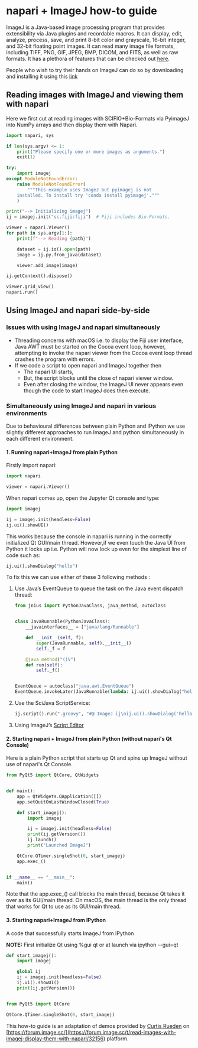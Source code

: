 # napari + ImageJ how-to guide

ImageJ is a Java-based image processing program that provides extensibility via Java plugins and recordable macros. It can display, edit, analyze, process, save, and print 8-bit color and grayscale, 16-bit integer, and 32-bit floating point images. It can read many image file formats, including TIFF, PNG, GIF, JPEG, BMP, DICOM, and FITS, as well as raw formats. It has a plethora of features that can be checked out [here](https://en.wikipedia.org/wiki/ImageJ#Features).

People who wish to try their hands on ImageJ can do so by downloading and installing it using this [link](https://imagej.net/software/fiji/downloads)

## Reading images with ImageJ and viewing them with napari

Here we first cut at reading images with SCIFIO+Bio-Formats via PyimageJ into NumPy arrays
and then display them with Napari.

```python
import napari, sys

if len(sys.argv) <= 1:
    print("Please specify one or more images as arguments.")
    exit(1)

try:
    import imagej
except ModuleNotFoundError:
    raise ModuleNotFoundError(
        """This example uses ImageJ but pyimagej is not
    installed. To install try 'conda install pyimagej'."""
    )

print("--> Initializing imagej")
ij = imagej.init("sc.fiji:fiji")  # Fiji includes Bio-Formats.

viewer = napari.Viewer()
for path in sys.argv[1:]:
    print(f"--> Reading {path}")

    dataset = ij.io().open(path)
    image = ij.py.from_java(dataset)

    viewer.add_image(image)

ij.getContext().dispose()

viewer.grid_view()
napari.run()
```

## Using ImageJ and napari side-by-side

### Issues with using ImageJ and napari simultaneously

- Threading concerns with macOS i.e. to display the Fiji user interface, Java AWT must be started on the Cocoa event loop, however, attempting to invoke the napari viewer from the Cocoa event loop thread crashes the program with errors.
- If we code a script to open napari and ImageJ together then
  - The napari UI starts,
  - But, the script blocks until the close of napari viewer window.
  - Even after closing the window, the ImageJ UI never appears even though the code to start ImageJ does then execute.

### Simultaneously using ImageJ and napari in various environments

Due to behavioural differences between plain Python and IPython we use slightly different approaches to run ImageJ and python simultaneously in each different environment.

#### 1. Running napari+ImageJ from plain Python

Firstly import napari:

```python
import napari

viewer = napari.Viewer()
```

When napari comes up, open the Jupyter Qt console and type:

```python
import imagej

ij = imagej.init(headless=False)
ij.ui().showUI()
```

This works because the console in napari is running in the correctly initialized Qt GUI/main thread. However,if we even touch the Java UI from Python it locks up i.e.  Python will now lock up even for the simplest line of code such as:

```python
ij.ui().showDialog("hello")
```

To fix this we can use either of these 3 following methods :

1. Use Java’s EventQueue to queue the task on the Java event dispatch thread:

   ```python
   from jnius import PythonJavaClass, java_method, autoclass


   class JavaRunnable(PythonJavaClass):
       __javainterfaces__ = ["java/lang/Runnable"]

       def __init__(self, f):
           super(JavaRunnable, self).__init__()
           self._f = f

       @java_method("()V")
       def run(self):
           self._f()


   EventQueue = autoclass("java.awt.EventQueue")
   EventQueue.invokeLater(JavaRunnable(lambda: ij.ui().showDialog("hello")))
   ```

2. Use the SciJava ScriptService:

   ```python
   ij.script().run(".groovy", "#@ ImageJ ij\nij.ui().showDialog('hello')", True)
   ```

3. Using ImageJ’s [Script Editor](https://imagej.net/scripting/script-editor)

#### 2. Starting napari + ImageJ from plain Python (without napari's Qt Console)

Here is a plain Python script that starts up Qt and spins up ImageJ without use of napari's Qt Console.

```python
from PyQt5 import QtCore, QtWidgets


def main():
    app = QtWidgets.QApplication([])
    app.setQuitOnLastWindowClosed(True)

    def start_imagej():
        import imagej

        ij = imagej.init(headless=False)
        print(ij.getVersion())
        ij.launch()
        print("Launched ImageJ")

    QtCore.QTimer.singleShot(0, start_imagej)
    app.exec_()


if __name__ == "__main__":
    main()
```

Note that the app.exec\_() call blocks the main thread, because Qt takes it over as its GUI/main thread. On macOS, the main thread is the only thread that works for Qt to use as its GUI/main thread.

#### 3. Starting napari+ImageJ from IPython

A code that successfully starts ImageJ from IPython

**NOTE:** First initialize Qt using %gui qt or at launch via ipython --gui=qt

```python
def start_imagej():
    import imagej

    global ij
    ij = imagej.init(headless=False)
    ij.ui().showUI()
    print(ij.getVersion())


from PyQt5 import QtCore

QtCore.QTimer.singleShot(0, start_imagej)
```

This how-to guide is an adaptation of demos provided by [Curtis Rueden](https://forum.image.sc/u/ctrueden) on [https://forum.image.sc/](https://forum.image.sc/t/read-images-with-imagej-display-them-with-napari/32156) platform.
